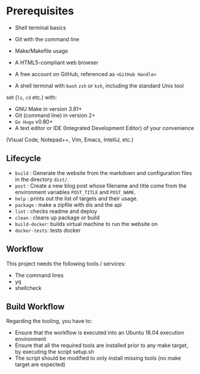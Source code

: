# Prerequisites

* Shell terminal basics

* Git with the command line
* Make/Makefile usage
* A HTML5-compliant web browser
* A free account on GitHub, referenced as `<GitHub Handle>`
* A shell terminal with `bash` `zsh` or `ksh`, including the standard Unix tool

set (`ls`, `cd` etc.) with:

* GNU Make in version 3.81+
* Git (command line) in version 2+
* `Go Hugo` v0.80+
* A text editor or IDE (Integrated Development Editor) of your convenience

(Visual Code, Notepad++, Vim, Emacs, IntelliJ, etc.)

## Lifecycle

* `build` : Generate the website from the markdown and configuration files in
  the directory `dist/`.
* `post` : Create a new blog post whose filename and title come from the
  environment variables `POST_TITLE` and `POST_NAME`.
* `help` : prints out the list of targets and their usage.
* `package` : make a zipfile with dis and the api
* `lint` : checks readme and deploy
* `clean` : cleans up package or build
* `build-docker`: builds virtual machine to run the website on
* `docker-tests`: tests docker

## Workflow

This project needs the following tools / services:

* The command lines
* yq
* shellcheck

## Build Workflow

Regarding the tooling, you have to:

* Ensure that the workflow is executed into an Ubuntu 18.04
  execution environment
* Ensure that all the required tools are installed prior to any make target,
  by executing the script setup.sh
* The script should be modified to only install missing tools (no make target
  are expected)
